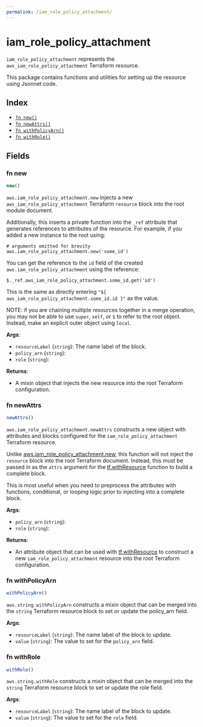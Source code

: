 ```yaml
---
permalink: /iam_role_policy_attachment/
---
```


# iam_role_policy_attachment

`iam_role_policy_attachment` represents the `aws_iam_role_policy_attachment` Terraform resource.



This package contains functions and utilities for setting up the resource using Jsonnet code.


## Index

* [`fn new()`](#fn-new)
* [`fn newAttrs()`](#fn-newattrs)
* [`fn withPolicyArn()`](#fn-withpolicyarn)
* [`fn withRole()`](#fn-withrole)

## Fields

### fn new

```ts
new()
```


`aws.iam_role_policy_attachment.new` injects a new `aws_iam_role_policy_attachment` Terraform `resource`
block into the root module document.

Additionally, this inserts a private function into the `_ref` attribute that generates references to attributes of the
resource. For example, if you added a new instance to the root using:

    # arguments omitted for brevity
    aws.iam_role_policy_attachment.new('some_id')

You can get the reference to the `id` field of the created `aws.iam_role_policy_attachment` using the reference:

    $._ref.aws_iam_role_policy_attachment.some_id.get('id')

This is the same as directly entering `"${ aws_iam_role_policy_attachment.some_id.id }"` as the value.

NOTE: if you are chaining multiple resources together in a merge operation, you may not be able to use `super`, `self`,
or `$` to refer to the root object. Instead, make an explicit outer object using `local`.

**Args**:
  - `resourceLabel` (`string`): The name label of the block.
  - `policy_arn` (`string`): 
  - `role` (`string`): 

**Returns**:
- A mixin object that injects the new resource into the root Terraform configuration.


### fn newAttrs

```ts
newAttrs()
```


`aws.iam_role_policy_attachment.newAttrs` constructs a new object with attributes and blocks configured for the `iam_role_policy_attachment`
Terraform resource.

Unlike [aws.iam_role_policy_attachment.new](#fn-iam_role_policy_attachmentnew), this function will not inject the `resource`
block into the root Terraform document. Instead, this must be passed in as the `attrs` argument for the
[tf.withResource](https://github.com/tf-libsonnet/core/tree/main/docs#fn-withresource) function to build a complete block.

This is most useful when you need to preprocess the attributes with functions, conditional, or looping logic prior to
injecting into a complete block.

**Args**:
  - `policy_arn` (`string`): 
  - `role` (`string`): 

**Returns**:
  - An attribute object that can be used with [tf.withResource](https://github.com/tf-libsonnet/core/tree/main/docs#fn-withresource) to construct a new `iam_role_policy_attachment` resource into the root Terraform configuration.


### fn withPolicyArn

```ts
withPolicyArn()
```

`aws.string.withPolicyArn` constructs a mixin object that can be merged into the `string`
Terraform resource block to set or update the policy_arn field.



**Args**:
  - `resourceLabel` (`string`): The name label of the block to update.
  - `value` (`string`): The value to set for the `policy_arn` field.


### fn withRole

```ts
withRole()
```

`aws.string.withRole` constructs a mixin object that can be merged into the `string`
Terraform resource block to set or update the role field.



**Args**:
  - `resourceLabel` (`string`): The name label of the block to update.
  - `value` (`string`): The value to set for the `role` field.
